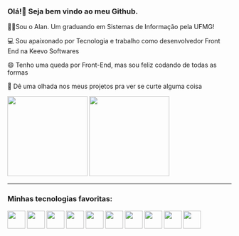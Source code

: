 ### Olá!👋 Seja bem vindo ao meu Github.
<p>👨‍💻Sou o Alan. Um graduando em Sistemas de Informação pela UFMG!</p>
<p>💻 Sou apaixonado por Tecnologia e trabalho como desenvolvedor Front End na Keevo Softwares</p>
<p>😄 Tenho uma queda por Front-End, mas sou feliz codando de todas as formas</p>
<p>👀 Dê uma olhada nos meus projetos pra ver se curte alguma coisa</p>


<div>
  <img height=180em src="https://github-readme-stats.vercel.app/api?username=alan-augusto&show_icons=true&theme=gotham&rank_icon=github" />
  <img height=180em src="https://github-readme-stats.vercel.app/api/top-langs/?username=alan-augusto&hide_progress=false&show_icons=true&theme=gotham&layout=compact" />
</div>
<hr/>
<div>
  <h3>Minhas tecnologias favoritas:</h3>
  <img src="https://cdn.jsdelivr.net/gh/devicons/devicon/icons/html5/html5-original.svg" style="height:40px" />
  <img src="https://cdn.jsdelivr.net/gh/devicons/devicon/icons/css3/css3-original.svg" style="height:40px"/>
  <img src="https://cdn.jsdelivr.net/gh/devicons/devicon/icons/javascript/javascript-original.svg" style="height:40px"/>
  <img src="https://cdn.jsdelivr.net/gh/devicons/devicon/icons/typescript/typescript-plain.svg" style="height:40px"/>
  <img src="https://cdn.jsdelivr.net/gh/devicons/devicon/icons/react/react-original.svg" style="height:40px" />
  <img src="https://cdn.jsdelivr.net/gh/devicons/devicon@latest/icons/angular/angular-original.svg" style="height:40px" />
  <img src="https://cdn.jsdelivr.net/gh/devicons/devicon/icons/nodejs/nodejs-original.svg"  style="height:40px" />
  <img src="https://cdn.jsdelivr.net/gh/devicons/devicon/icons/python/python-original.svg" style="height:40px"/>
  <img src="https://cdn.jsdelivr.net/gh/devicons/devicon@latest/icons/csharp/csharp-original.svg" style="height:40px" />
  <img src="https://cdn.jsdelivr.net/gh/devicons/devicon/icons/cplusplus/cplusplus-original.svg" style="height:40px"/>
</div>
